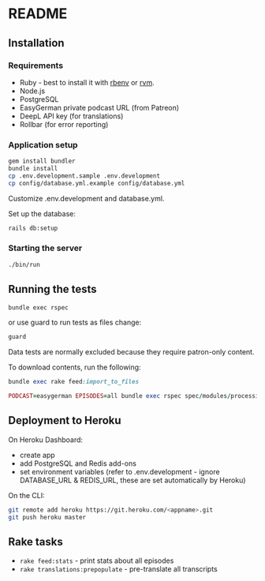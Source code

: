 # README

## Installation

### Requirements

* Ruby - best to install it with [rbenv](https://github.com/rbenv/rbenv) or [rvm](https://rvm.io/).
* Node.js
* PostgreSQL
* EasyGerman private podcast URL (from Patreon)
* DeepL API key (for translations)
* Rollbar (for error reporting)

### Application setup

```sh
gem install bundler
bundle install
cp .env.development.sample .env.development
cp config/database.yml.example config/database.yml
```

Customize .env.development and database.yml.

Set up the database:

```sh
rails db:setup
```

### Starting the server

```sh
./bin/run
```

## Running the tests

```sh
bundle exec rspec
```

or use guard to run tests as files change:

```sh
guard
```

Data tests are normally excluded because they require patron-only content.

To download contents, run the following:

```ruby
bundle exec rake feed:import_to_files
```

```ruby
PODCAST=easygerman EPISODES=all bundle exec rspec spec/modules/processing_spec.rb
```

## Deployment to Heroku

On Heroku Dashboard:

* create app
* add PostgreSQL and Redis add-ons
* set environment variables (refer to .env.development - ignore DATABASE_URL & REDIS_URL, these are set automatically by Heroku)

On the CLI:

```sh
git remote add heroku https://git.heroku.com/<appname>.git
git push heroku master
```

## Rake tasks

- `rake feed:stats` - print stats about all episodes
- `rake translations:prepopulate` - pre-translate all transcripts
